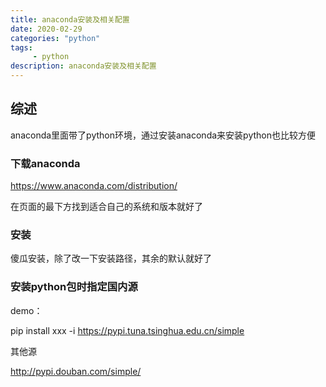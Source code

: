 ```yaml
---
title: anaconda安装及相关配置
date: 2020-02-29
categories: "python"
tags:
     - python
description: anaconda安装及相关配置
---
```



## 综述

anaconda里面带了python环境，通过安装anaconda来安装python也比较方便

### 下载anaconda

https://www.anaconda.com/distribution/

在页面的最下方找到适合自己的系统和版本就好了

### 安装

傻瓜安装，除了改一下安装路径，其余的默认就好了

### 安装python包时指定国内源

demo：

pip install xxx -i https://pypi.tuna.tsinghua.edu.cn/simple

其他源

http://pypi.douban.com/simple/